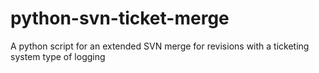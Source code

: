 python-svn-ticket-merge
=======================

A python script for an extended SVN merge for revisions with a ticketing system type of logging
